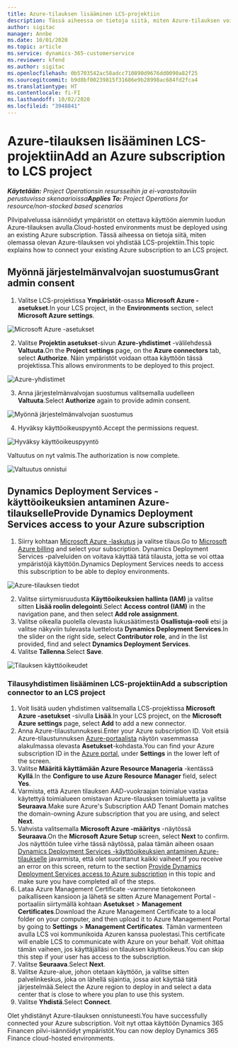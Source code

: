 ```yaml
---
title: Azure-tilauksen lisääminen LCS-projektiin
description: Tässä aiheessa on tietoja siitä, miten Azure-tilauksen voi yhdistää LCS-projektiin.
author: sigitac
manager: Annbe
ms.date: 10/01/2020
ms.topic: article
ms.service: dynamics-365-customerservice
ms.reviewer: kfend
ms.author: sigitac
ms.openlocfilehash: 0b5703542ac58adcc710890d9676dd0090a82f25
ms.sourcegitcommit: b9d8bf00239815f31686e9b28998ac684fd2fca4
ms.translationtype: HT
ms.contentlocale: fi-FI
ms.lasthandoff: 10/02/2020
ms.locfileid: "3948841"
---
```

# <a name="add-an-azure-subscription-to-lcs-project"></a><span data-ttu-id="3d19c-103">Azure-tilauksen lisääminen LCS-projektiin</span><span class="sxs-lookup"><span data-stu-id="3d19c-103">Add an Azure subscription to LCS project</span></span>

<span data-ttu-id="3d19c-104">_**Käytetään:** Project Operationsin resursseihin ja ei-varastoitaviin perustuvissa skenaarioissa_</span><span class="sxs-lookup"><span data-stu-id="3d19c-104">_**Applies To:** Project Operations for resource/non-stocked based scenarios_</span></span>

<span data-ttu-id="3d19c-105">Pilvipalvelussa isännöidyt ympäristöt on otettava käyttöön aiemmin luodun Azure-tilauksen avulla.</span><span class="sxs-lookup"><span data-stu-id="3d19c-105">Cloud-hosted environments must be deployed using an existing Azure subscription.</span></span> <span data-ttu-id="3d19c-106">Tässä aiheessa on tietoja siitä, miten olemassa olevan Azure-tilauksen voi yhdistää LCS-projektiin.</span><span class="sxs-lookup"><span data-stu-id="3d19c-106">This topic explains how to connect your existing Azure subscription to an LCS project.</span></span> 

## <a name="grant-admin-consent"></a><span data-ttu-id="3d19c-107">Myönnä järjestelmänvalvojan suostumus</span><span class="sxs-lookup"><span data-stu-id="3d19c-107">Grant admin consent</span></span>

1. <span data-ttu-id="3d19c-108">Valitse LCS-projektissa **Ympäristöt**-osassa **Microsoft Azure -asetukset**.</span><span class="sxs-lookup"><span data-stu-id="3d19c-108">In your LCS project, in the **Environments** section, select **Microsoft Azure settings**.</span></span>

![Microsoft Azure -asetukset](./media/1MicrosoftAzureSettings.png)

2. <span data-ttu-id="3d19c-110">Valitse **Projektin asetukset**-sivun **Azure-yhdistimet** -välilehdessä **Valtuuta**.</span><span class="sxs-lookup"><span data-stu-id="3d19c-110">On the **Project settings** page, on the **Azure connectors** tab, select **Authorize**.</span></span> <span data-ttu-id="3d19c-111">Näin ympäristöt voidaan ottaa käyttöön tässä projektissa.</span><span class="sxs-lookup"><span data-stu-id="3d19c-111">This allows environments to be deployed to this project.</span></span>

![Azure-yhdistimet](./media/2AzureConnectors.png)

3. <span data-ttu-id="3d19c-113">Anna järjestelmänvalvojan suostumus valitsemalla uudelleen **Valtuuta**.</span><span class="sxs-lookup"><span data-stu-id="3d19c-113">Select **Authorize** again to provide admin consent.</span></span>

![Myönnä järjestelmänvalvojan suostumus](./media/3GrantAdminConsent.png)

4. <span data-ttu-id="3d19c-115">Hyväksy käyttöoikeuspyyntö.</span><span class="sxs-lookup"><span data-stu-id="3d19c-115">Accept the permissions request.</span></span>

![Hyväksy käyttöoikeuspyyntö](./media/4AcceptPermissionRequest.png)

<span data-ttu-id="3d19c-117">Valtuutus on nyt valmis.</span><span class="sxs-lookup"><span data-stu-id="3d19c-117">The authorization is now complete.</span></span> 

![Valtuutus onnistui](./media/5AuthorizationComplete.png)

## <a name="provide-dynamics-deployment-services-access-to-your-azure-subscription"></a><a name="provide"></a><span data-ttu-id="3d19c-119">Dynamics Deployment Services -käyttöoikeuksien antaminen Azure-tilaukselle</span><span class="sxs-lookup"><span data-stu-id="3d19c-119">Provide Dynamics Deployment Services access to your Azure subscription</span></span>

1. <span data-ttu-id="3d19c-120">Siirry kohtaan [Microsoft Azure -laskutus](https://portal.azure.com/#blade/Microsoft\_Azure\_Billing/SubscriptionsBlade) ja valitse tilaus.</span><span class="sxs-lookup"><span data-stu-id="3d19c-120">Go to [Microsoft Azure billing](https://portal.azure.com/#blade/Microsoft\_Azure\_Billing/SubscriptionsBlade) and select your subscription.</span></span> <span data-ttu-id="3d19c-121">Dynamics Deployment Services -palveluiden on voitava käyttää tätä tilausta, jotta se voi ottaa ympäristöjä käyttöön.</span><span class="sxs-lookup"><span data-stu-id="3d19c-121">Dynamics Deployment Services needs to access this subscription to be able to deploy environments.</span></span>

![Azure-tilauksen tiedot](./media/6AzureSubscription.png)

2. <span data-ttu-id="3d19c-123">Valitse siirtymisruudusta **Käyttöoikeuksien hallinta (IAM)** ja valitse sitten **Lisää roolin delegointi**.</span><span class="sxs-lookup"><span data-stu-id="3d19c-123">Select **Access control (IAM)** in the navigation pane, and then select **Add role assignment**.</span></span>
3. <span data-ttu-id="3d19c-124">Valitse oikealla puolella olevasta liukusäätimestä **Osallistuja-rooli**  etsi ja valitse näkyviin tulevasta luettelosta **Dynamics Deployment Services**.</span><span class="sxs-lookup"><span data-stu-id="3d19c-124">In the slider on the right side, select **Contributor role**, and in the list provided, find and select **Dynamics Deployment Services**.</span></span> 
4. <span data-ttu-id="3d19c-125">Valitse **Tallenna**.</span><span class="sxs-lookup"><span data-stu-id="3d19c-125">Select **Save**.</span></span>

![Tilauksen käyttöoikeudet](./media/7SubscriptionAccess.png)

### <a name="add-a-subscription-connector-to-an-lcs-project"></a><span data-ttu-id="3d19c-127">Tilausyhdistimen lisääminen LCS-projektiin</span><span class="sxs-lookup"><span data-stu-id="3d19c-127">Add a subscription connector to an LCS project</span></span>

1. <span data-ttu-id="3d19c-128">Voit lisätä uuden yhdistimen valitsemalla LCS-projektissa **Microsoft Azure -asetukset** -sivulla **Lisää**.</span><span class="sxs-lookup"><span data-stu-id="3d19c-128">In your LCS project, on the **Microsoft Azure settings** page, select **Add** to add a new connector.</span></span>
2. <span data-ttu-id="3d19c-129">Anna Azure-tilaustunnuksesi.</span><span class="sxs-lookup"><span data-stu-id="3d19c-129">Enter your Azure subscription ID.</span></span> <span data-ttu-id="3d19c-130">Voit etsiä Azure-tilaustunnuksen [Azure-portaalista](https://ms.portal.azure.com/) näytön vasemmassa alakulmassa olevasta **Asetukset**-kohdasta.</span><span class="sxs-lookup"><span data-stu-id="3d19c-130">You can find your Azure subscription ID in the [Azure portal](https://ms.portal.azure.com/), under  **Settings**  in the lower left of the screen.</span></span>
3. <span data-ttu-id="3d19c-131">Valitse **Määritä käyttämään Azure Resource Manageria** -kentässä **Kyllä**.</span><span class="sxs-lookup"><span data-stu-id="3d19c-131">In the **Configure to use Azure Resource Manager** field, select **Yes**.</span></span>
4. <span data-ttu-id="3d19c-132">Varmista, että Azuren tilauksen AAD-vuokraajan toimialue vastaa käytettyä toimialueen omistavan Azure-tilausksen toimialuetta ja valitse **Seuraava**.</span><span class="sxs-lookup"><span data-stu-id="3d19c-132">Make sure Azure's Subscription AAD Tenant Domain matches the domain-owning Azure subscription that you are using, and select **Next**.</span></span>
5. <span data-ttu-id="3d19c-133">Vahvista valitsemalla **Microsoft Azure -määritys** -näytössä **Seuraava**.</span><span class="sxs-lookup"><span data-stu-id="3d19c-133">On the **Microsoft Azure Setup** screen, select **Next** to confirm.</span></span> <span data-ttu-id="3d19c-134">Jos näyttöön tulee virhe tässä näytössä, palaa tämän aiheen osaan [Dynamics Deployment Services -käyttöoikeuksien antaminen Azure-tilaukselle](#provide) javarmista, että olet suorittanut kaikki vaiheet.</span><span class="sxs-lookup"><span data-stu-id="3d19c-134">If you receive an error on this screen, return to the section [Provide Dynamics Deployment Services access to Azure subscription](#provide) in this topic and make sure you have completed all of the steps.</span></span>
6. <span data-ttu-id="3d19c-135">Lataa Azure Management Certificate -varmenne tietokoneen paikalliseen kansioon ja lähetä se sitten Azure Management Portal -portaaliin siirtymällä kohtaan **Asetukset** > **Management Certificates**.</span><span class="sxs-lookup"><span data-stu-id="3d19c-135">Download the Azure Management Certificate to a local folder on your computer, and then upload it to Azure Management Portal by going to **Settings** > **Management Certificates**.</span></span> <span data-ttu-id="3d19c-136">Tämän varmenteen avulla LCS voi kommunikoida Azuren kanssa puolestasi.</span><span class="sxs-lookup"><span data-stu-id="3d19c-136">This certificate will enable LCS to communicate with Azure on your behalf.</span></span> <span data-ttu-id="3d19c-137">Voit ohittaa tämän vaiheen, jos käyttäjälläsi on tilauksen käyttöoikeus.</span><span class="sxs-lookup"><span data-stu-id="3d19c-137">You can skip this step if your user has access to the subscription.</span></span>
7. <span data-ttu-id="3d19c-138">Valitse **Seuraava**.</span><span class="sxs-lookup"><span data-stu-id="3d19c-138">Select  **Next**.</span></span>
8. <span data-ttu-id="3d19c-139">Valitse Azure-alue, johon otetaan käyttöön, ja valitse sitten palvelinkeskus, joka on lähellä sijaintia, jossa aiot käyttää tätä järjestelmää.</span><span class="sxs-lookup"><span data-stu-id="3d19c-139">Select the Azure region to deploy in and select a data center that is close to where you plan to use this system.</span></span>
9.  <span data-ttu-id="3d19c-140">Valitse **Yhdistä**.</span><span class="sxs-lookup"><span data-stu-id="3d19c-140">Select  **Connect**.</span></span>

<span data-ttu-id="3d19c-141">Olet yhdistänyt Azure-tilauksen onnistuneesti.</span><span class="sxs-lookup"><span data-stu-id="3d19c-141">You have successfully connected your Azure subscription.</span></span> <span data-ttu-id="3d19c-142">Voit nyt ottaa käyttöön Dynamics 365 Financen pilvi-isännöidyt ympäristöt.</span><span class="sxs-lookup"><span data-stu-id="3d19c-142">You can now deploy Dynamics 365 Finance cloud-hosted environments.</span></span>


